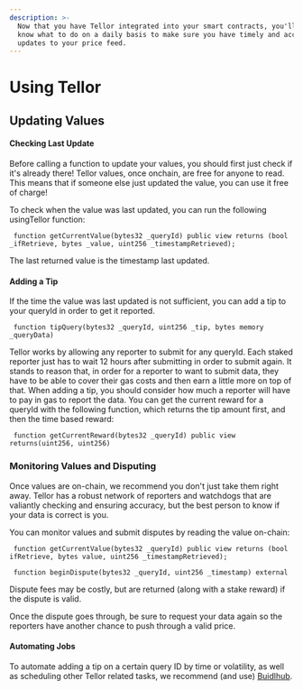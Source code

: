 ```yaml
---
description: >-
  Now that you have Tellor integrated into your smart contracts, you'll want to
  know what to do on a daily basis to make sure you have timely and accurate
  updates to your price feed.
---
```


# Using Tellor

## Updating Values

#### Checking Last Update

Before calling a function to update your values, you should first just check if it's already there! Tellor values, once onchain, are free for anyone to read. This means that if someone else just updated the value, you can use it free of charge!

To check when the value was last updated, you can run the following usingTellor function:

```solidity
 function getCurrentValue(bytes32 _queryId) public view returns (bool _ifRetrieve, bytes _value, uint256 _timestampRetrieved);
```

The last returned value is the timestamp last updated.

#### Adding a Tip

If the time the value was last updated is not sufficient, you can add a tip to your queryId in order to get it reported.

```solidity
 function tipQuery(bytes32 _queryId, uint256 _tip, bytes memory _queryData)
```

Tellor works by allowing any reporter to submit for any queryId. Each staked reporter just has to wait 12 hours after submitting in order to submit again. It stands to reason that, in order for a reporter to want to submit data, they have to be able to cover their gas costs and then earn a little more on top of that. When adding a tip, you should consider how much a reporter will have to pay in gas to report the data. You can get the current reward for a queryId with the following function, which returns the tip amount first, and then the time based reward:

```solidity
 function getCurrentReward(bytes32 _queryId) public view returns(uint256, uint256)
```

### Monitoring Values and Disputing

Once values are on-chain, we recommend you don't just take them right away. Tellor has a robust network of reporters and watchdogs that are valiantly checking and ensuring accuracy, but the best person to know if your data is correct is you.

You can monitor values and submit disputes by reading the value on-chain:

```solidity
 function getCurrentValue(bytes32 _queryId) public view returns (bool ifRetrieve, bytes value, uint256 _timestampRetrieved);

 function beginDispute(bytes32 _queryId, uint256 _timestamp) external
```

Dispute fees may be costly, but are returned \(along with a stake reward\) if the dispute is valid.

Once the dispute goes through, be sure to request your data again so the reporters have another chance to push through a valid price.

#### Automating Jobs

To automate adding a tip on a certain query ID by time or volatility, as well as scheduling other Tellor related tasks, we recommend \(and use\) [Buidlhub](https://www.buidlhub.com).

